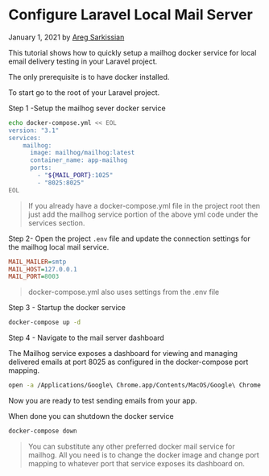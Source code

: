 # Configure Laravel Local Mail Server

January 1, 2021 by [Areg Sarkissian](https://aregsar.com/about)

This tutorial shows how to quickly setup a mailhog docker service for local email delivery testing in your Laravel project.

The only prerequisite is to have docker installed.

To start go to the root of your Laravel project.

Step 1 -Setup the mailhog sever docker service

```bash
echo docker-compose.yml << EOL
version: "3.1"
services:
    mailhog:
      image: mailhog/mailhog:latest
      container_name: app-mailhog
      ports:
        - "${MAIL_PORT}:1025"
        - "8025:8025"
EOL
```

> If you already have a docker-compose.yml file in the project root then just add the mailhog service portion of the above yml code under the services section.

Step 2- Open the project `.env` file and update the connection settings for the mailhog local mail service.

```ini
MAIL_MAILER=smtp
MAIL_HOST=127.0.0.1
MAIL_PORT=8003
```

> docker-compose.yml also uses settings from the .env file

Step 3 - Startup the docker service

```bash
docker-compose up -d
```

Step 4 - Navigate to the mail server dashboard

The Mailhog service exposes a dashboard for viewing and managing delivered emails at port 8025 as configured in the docker-compose port mapping.

```bash
open -a /Applications/Google\ Chrome.app/Contents/MacOS/Google\ Chrome http://localhost:8025
```

Now you are ready to test sending emails from your app.

When done you can shutdown the docker service

```bash
docker-compose down
```

> You can substitute any other preferred docker mail service for mailhog. All you need is to change the docker image and change port mapping to whatever port that service exposes its dashboard on.

